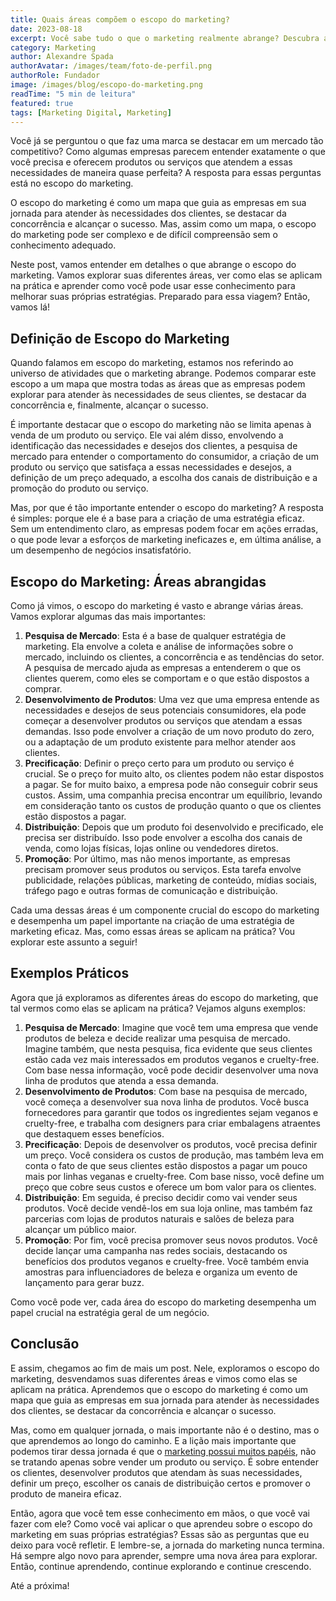 ```yaml
---
title: Quais áreas compõem o escopo do marketing?
date: 2023-08-18
excerpt: Você sabe tudo o que o marketing realmente abrange? Descubra as áreas que fazem uma marca se destacar e como usá-las no seu negócio.
category: Marketing
author: Alexandre Spada
authorAvatar: /images/team/foto-de-perfil.png
authorRole: Fundador
image: /images/blog/escopo-do-marketing.png
readTime: "5 min de leitura"
featured: true
tags: [Marketing Digital, Marketing]
---
```


Você já se perguntou o que faz uma marca se destacar em um mercado tão competitivo? Como algumas empresas parecem entender exatamente o que você precisa e oferecem produtos ou serviços que atendem a essas necessidades de maneira quase perfeita? A resposta para essas perguntas está no escopo do marketing.

O escopo do marketing é como um mapa que guia as empresas em sua jornada para atender às necessidades dos clientes, se destacar da concorrência e alcançar o sucesso. Mas, assim como um mapa, o escopo do marketing pode ser complexo e de difícil compreensão sem o conhecimento adequado.

Neste post, vamos entender em detalhes o que abrange o escopo do marketing. Vamos explorar suas diferentes áreas, ver como elas se aplicam na prática e aprender como você pode usar esse conhecimento para melhorar suas próprias estratégias. Preparado para essa viagem? Então, vamos lá!

## Definição de Escopo do Marketing

Quando falamos em escopo do marketing, estamos nos referindo ao universo de atividades que o marketing abrange. Podemos comparar este escopo a um mapa que mostra todas as áreas que as empresas podem explorar para atender às necessidades de seus clientes, se destacar da concorrência e, finalmente, alcançar o sucesso.

É importante destacar que o escopo do marketing não se limita apenas à venda de um produto ou serviço. Ele vai além disso, envolvendo a identificação das necessidades e desejos dos clientes, a pesquisa de mercado para entender o comportamento do consumidor, a criação de um produto ou serviço que satisfaça a essas necessidades e desejos, a definição de um preço adequado, a escolha dos canais de distribuição e a promoção do produto ou serviço.

Mas, por que é tão importante entender o escopo do marketing? A resposta é simples: porque ele é a base para a criação de uma estratégia eficaz. Sem um entendimento claro, as empresas podem focar em ações erradas, o que pode levar a esforços de marketing ineficazes e, em última análise, a um desempenho de negócios insatisfatório.

## Escopo do Marketing: Áreas abrangidas

Como já vimos, o escopo do marketing é vasto e abrange várias áreas. Vamos explorar algumas das mais importantes:

1. **Pesquisa de Mercado**: Esta é a base de qualquer estratégia de marketing. Ela envolve a coleta e análise de informações sobre o mercado, incluindo os clientes, a concorrência e as tendências do setor. A pesquisa de mercado ajuda as empresas a entenderem o que os clientes querem, como eles se comportam e o que estão dispostos a comprar.
2. **Desenvolvimento de Produtos**: Uma vez que uma empresa entende as necessidades e desejos de seus potenciais consumidores, ela pode começar a desenvolver produtos ou serviços que atendam a essas demandas. Isso pode envolver a criação de um novo produto do zero, ou a adaptação de um produto existente para melhor atender aos clientes.
3. **Precificação**: Definir o preço certo para um produto ou serviço é crucial. Se o preço for muito alto, os clientes podem não estar dispostos a pagar. Se for muito baixo, a empresa pode não conseguir cobrir seus custos. Assim, uma companhia precisa encontrar um equilíbrio, levando em consideração tanto os custos de produção quanto o que os clientes estão dispostos a pagar.
4. **Distribuição**: Depois que um produto foi desenvolvido e precificado, ele precisa ser distribuído. Isso pode envolver a escolha dos canais de venda, como lojas físicas, lojas online ou vendedores diretos.
5. **Promoção**: Por último, mas não menos importante, as empresas precisam promover seus produtos ou serviços. Esta tarefa envolve publicidade, relações públicas, marketing de conteúdo, mídias sociais, tráfego pago e outras formas de comunicação e distribuição.

Cada uma dessas áreas é um componente crucial do escopo do marketing e desempenha um papel importante na criação de uma estratégia de marketing eficaz. Mas, como essas áreas se aplicam na prática? Vou explorar este assunto a seguir!

## Exemplos Práticos

Agora que já exploramos as diferentes áreas do escopo do marketing, que tal vermos como elas se aplicam na prática? Vejamos alguns exemplos:

1. **Pesquisa de Mercado**: Imagine que você tem uma empresa que vende produtos de beleza e decide realizar uma pesquisa de mercado. Imagine também, que nesta pesquisa, fica evidente que seus clientes estão cada vez mais interessados em produtos veganos e cruelty-free. Com base nessa informação, você pode decidir desenvolver uma nova linha de produtos que atenda a essa demanda.
2. **Desenvolvimento de Produtos**: Com base na pesquisa de mercado, você começa a desenvolver sua nova linha de produtos. Você busca fornecedores para garantir que todos os ingredientes sejam veganos e cruelty-free, e trabalha com designers para criar embalagens atraentes que destaquem esses benefícios.
3. **Precificação**: Depois de desenvolver os produtos, você precisa definir um preço. Você considera os custos de produção, mas também leva em conta o fato de que seus clientes estão dispostos a pagar um pouco mais por linhas veganas e cruelty-free. Com base nisso, você define um preço que cobre seus custos e oferece um bom valor para os clientes.
4. **Distribuição**: Em seguida, é preciso decidir como vai vender seus produtos. Você decide vendê-los em sua loja online, mas também faz parcerias com lojas de produtos naturais e salões de beleza para alcançar um público maior.
5. **Promoção**: Por fim, você precisa promover seus novos produtos. Você decide lançar uma campanha nas redes sociais, destacando os benefícios dos produtos veganos e cruelty-free. Você também envia amostras para influenciadores de beleza e organiza um evento de lançamento para gerar buzz.

Como você pode ver, cada área do escopo do marketing desempenha um papel crucial na estratégia geral de um negócio.

## Conclusão

E assim, chegamos ao fim de mais um post. Nele, exploramos o escopo do marketing, desvendamos suas diferentes áreas e vimos como elas se aplicam na prática. Aprendemos que o escopo do marketing é como um mapa que guia as empresas em sua jornada para atender às necessidades dos clientes, se destacar da concorrência e alcançar o sucesso.

Mas, como em qualquer jornada, o mais importante não é o destino, mas o que aprendemos ao longo do caminho. E a lição mais importante que podemos tirar dessa jornada é que o [marketing possui muitos papéis](https://blog.sforweb.com.br/qual-o-papel-do-marketing-nas-organizacoes/), não se tratando apenas sobre vender um produto ou serviço. É sobre entender os clientes, desenvolver produtos que atendam às suas necessidades, definir um preço, escolher os canais de distribuição certos e promover o produto de maneira eficaz.

Então, agora que você tem esse conhecimento em mãos, o que você vai fazer com ele? Como você vai aplicar o que aprendeu sobre o escopo do marketing em suas próprias estratégias? Essas são as perguntas que eu deixo para você refletir. E lembre-se, a jornada do marketing nunca termina. Há sempre algo novo para aprender, sempre uma nova área para explorar. Então, continue aprendendo, continue explorando e continue crescendo.

Até a próxima!
